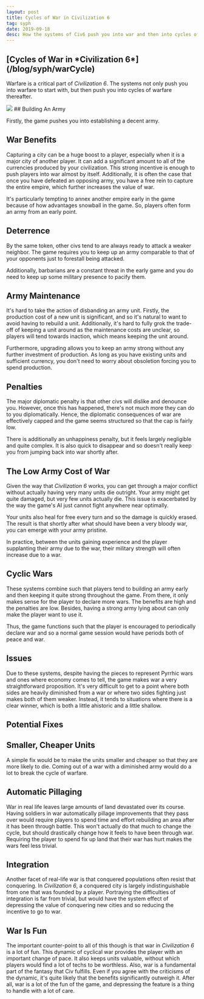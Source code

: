 ```yaml
---
layout: post
title: Cycles of War in Civilization 6
tag: syph
date: 2019-09-18
desc: How the systems of Civ6 push you into war and then into cycles of war thereafter
---
```

<h2>[Cycles of War in *Civilization 6*](/blog/syph/warCycle)</h2>

Warfare is a critical part of *Civilization 6*. The systems not only push you into warfare to start with, but then push you into cycles of warfare thereafter.

<img src="/blogImages/civUnit3.png" />
## Building An Army

Firstly, the game pushes you into establishing a decent army.

## War Benefits

Capturing a city can be a huge boost to a player, especially when it is a major city of another player. It can add a significant amount to all of the currencies produced by your civilization. This strong incentive is enough to push players into war almost by itself. Additionally, it is often the case that once you have defeated an opposing army, you have a free rein to capture the entire empire, which further increases the value of war.


It's particularly tempting to annex another empire early in the game because of how advantages snowball in the game. So, players often form an army from an early point.

## Deterrence

By the same token, other civs tend to are always ready to attack a weaker neighbor. The game requires you to keep up an army comparable to that of your opponents just to forestall being attacked.


Additionally, barbarians are a constant threat in the early game and you do need to keep up some military presence to pacify them.

## Army Maintenance

It's hard to take the action of disbanding an army unit. Firstly, the production cost of a new unit is significant, and so it's natural to want to avoid having to rebuild a unit. Additionally, it's hard to fully grok the trade-off of keeping a unit around as the maintenance costs are unclear, so players will tend towards inaction, which means keeping the unit around.


Furthermore, upgrading allows you to keep an army strong without any further investment of production. As long as you have existing units and sufficient currency, you don't need to worry about obsoletion forcing you to spend production.

## Penalties

The major diplomatic penalty is that other civs will dislike and denounce you. However, once this has happened, there's not much more they can do to you diplomatically. Hence, the diplomatic consequences of war are effectively capped and the game seems structured so that the cap is fairly low.


There is additionally an unhappiness penalty, but it feels largely negligible and quite complex. It is also quick to disappear and so doesn't really keep you from jumping back into war shortly after.

## The Low Army Cost of War

Given the way that *Civilization 6* works, you can get through a major conflict without actually having very many units die outright. Your army might get quite damaged, but very few units actually die. This issue is exacerbated by the way the game's AI just cannot fight anywhere near optimally.


Your units also heal for free every turn and so the damage is quickly erased. The result is that shortly after what should have been a very bloody war, you can emerge with your army pristine.


In practice, between the units gaining experience and the player supplanting their army due to the war, their military strength will often increase due to a war.

## Cyclic Wars

These systems combine such that players tend to building an army early and then keeping it quite strong throughout the game. From there, it only makes sense for the player to declare more wars. The benefits are high and the penalties are low. Besides, having a strong army lying about can only make the player want to use it.


Thus, the game functions such that the player is encouraged to periodically declare war and so a normal game session would have periods both of peace and war.

## Issues

Due to these systems, despite having the pieces to represent Pyrrhic wars and ones where economy comes to tell, the game makes war a very straightforward proposition. It's very difficult to get to a point where both sides are heavily diminished from a war or where two sides fighting just makes both of them weaker. Instead, it tends to situations where there is a clear winner, which is both a little ahistoric and a little shallow.

## Potential Fixes
## Smaller, Cheaper Units

A simple fix would be to make the units smaller and cheaper so that they are more likely to die. Coming out of a war with a diminished army would do a lot to break the cycle of warfare.

## Automatic Pillaging

War in real life leaves large amounts of land devastated over its course. Having soldiers in war automatically pillage improvements that they pass over would require players to spend time and effort rebuilding an area after it has been through battle. This won't actually do that much to change the cycle, but should drastically change how it feels to have been through war. Requiring the player to spend fix up land that their war has hurt makes the wars feel less trivial.

## Integration

Another facet of real-life war is that conquered populations often resist that conquering. In *Civilization 6*, a conquered city is largely indistinguishable from one that was founded by a player. Portraying the difficulties of integration is far from trivial, but would have the system effect of depressing the value of conquering new cities and so reducing the incentive to go to war.

## War Is Fun

The important counter-point to all of this though is that war in *Civilization 6* is a lot of fun. This dynamic of cyclical war provides the player with an important change of pace. It also keeps units valuable, without which players would find a lot of techs to be worthless. Also, war is a fundamental part of the fantasy that Civ fulfills. Even if you agree with the criticisms of the dynamic, it's quite likely that the benefits significantly outweigh it. After all, war is a lot of the fun of the game, and depressing the feature is a thing to handle with a lot of care.

